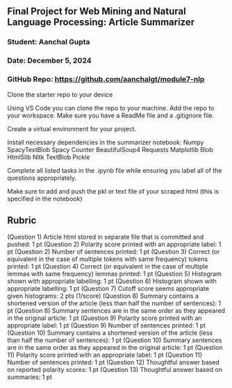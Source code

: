 ## Final Project for Web Mining and Natural Language Processing: Article Summarizer
### Student: Aanchal Gupta
### Date: December 5, 2024 
### GitHub Repo: https://github.com/aanchalgt/module7-nlp

Clone the starter repo to your device

Using VS Code you can clone the repo to your machine. Add the repo to your workspace. Make sure you have a ReadMe file and a .gitignore file.

Create a virtual environment for your project.

Install necessary dependencies in the summarizer notebook: Numpy SpacyTextBlob Spacy Counter BeautifulSoup4 Requests Matplotlib Blob Html5lib Nltk TextBlob Pickle

Complete all listed tasks in the .ipynb file while ensuring you label all of the questions appropriately.

Make sure to add and push the pkl or text file of your scraped html (this is specified in the notebook)

## Rubric
(Question 1) Article html stored in separate file that is committed and pushed: 1 pt
(Question 2) Polarity score printed with an appropriate label: 1 pt
(Question 2) Number of sentences printed: 1 pt
(Question 3) Correct (or equivalent in the case of multiple tokens with same frequency) tokens printed: 1 pt
(Question 4) Correct (or equivalent in the case of multiple lemmas with same frequency) lemmas printed: 1 pt
(Question 5) Histogram shown with appropriate labelling: 1 pt
(Question 6) Histogram shown with appropriate labelling: 1 pt
(Question 7) Cutoff score seems appropriate given histograms: 2 pts (1/score)
(Question 8) Summary contains a shortened version of the article (less than half the number of sentences): 1 pt
(Question 8) Summary sentences are in the same order as they appeared in the original article: 1 pt
(Question 9) Polarity score printed with an appropriate label: 1 pt
(Question 9) Number of sentences printed: 1 pt
(Question 10) Summary contains a shortened version of the article (less than half the number of sentences): 1 pt
(Question 10) Summary sentences are in the same order as they appeared in the original article: 1 pt
(Question 11) Polarity score printed with an appropriate label: 1 pt
(Question 11) Number of sentences printed: 1 pt
(Question 12) Thoughtful answer based on reported polarity scores: 1 pt
(Question 13) Thoughtful answer based on summaries: 1 pt


